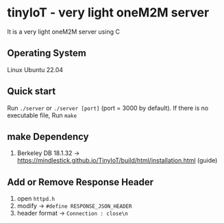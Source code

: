 # tinyIoT - very light oneM2M server

It is a very light oneM2M server using C

## Operating System

Linux Ubuntu 22.04

## Quick start

Run `./server` or `./server [port]` (port = 3000 by default).
If there is no executable file, Run `make`

## make Dependency

1. Berkeley DB 18.1.32 → https://mindlestick.github.io/TinyIoT/build/html/installation.html (guide)

## Add or Remove Response Header

1. open `httpd.h`
2. modify → `#define RESPONSE_JSON_HEADER`
3. header format → `Connection : close\n`
